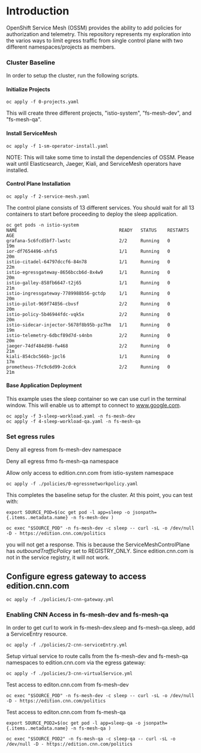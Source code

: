 # Introduction
OpenShift Service Mesh (OSSM) provides the ability to add policies for authorization and telemetry. This repository represents my exploration into the varios ways to limit egress traffic from single control plane with two different namespaces/projects as members. 

### Cluster Baseline
In order to setup the cluster, run the following scripts. 

#### Initialize Projects

```
oc apply -f 0-projects.yaml 
```

This will create three different projects, "istio-system", "fs-mesh-dev", and "fs-mesh-qa". 

#### Install ServiceMesh
```
oc apply -f 1-sm-operator-install.yaml
```
NOTE: This will take some time to install the dependencies of OSSM. Please wait until Elasticsearch, Jaeger, Kiali, and ServiceMesh operators have installed.

#### Control Plane Installation
```
oc apply -f 2-service-mesh.yaml
```
The control plane consists of 13 different services. You should wait for all 13 containers to start before proceeding to deploy the sleep application. 

```
oc get pods -n istio-system
NAME                                      READY   STATUS    RESTARTS   AGE
grafana-5c6fcd5bf7-lwstc                  2/2     Running   0          19m
ior-df7654496-xhfs5                       1/1     Running   0          20m
istio-citadel-64797dccf6-84n78            1/1     Running   0          22m
istio-egressgateway-8656bccb6d-8x4w9      1/1     Running   0          20m
istio-galley-858fb6647-t2j65              1/1     Running   0          21m
istio-ingressgateway-7789988b56-gctdp     1/1     Running   0          20m
istio-pilot-969f74856-cbvsf               2/2     Running   0          20m
istio-policy-5b46944fdc-vqk5x             2/2     Running   0          20m
istio-sidecar-injector-5678f8b95b-pz7hm   1/1     Running   0          19m
istio-telemetry-6dbcf89d7d-s4nbn          2/2     Running   0          20m
jaeger-74df484d98-fw468                   2/2     Running   0          21m
kiali-854cbc566b-jpcl6                    1/1     Running   0          17m
prometheus-7fc9c6d99-2cdck                2/2     Running   0          21m
```

#### Base Application Deployment
This example uses the sleep container so we can use curl in the terminal window. This will enable us to attempt to connect to www.google.com.

```
oc apply -f 3-sleep-workload.yaml -n fs-mesh-dev
oc apply -f 4-sleep-workload-qa.yaml -n fs-mesh-qa
```

### Set egress rules

Deny all egress from fs-mesh-dev namespace

Deny all egress frmo fs-mesh-qa namespace

Allow only access to edition.cnn.com  from istio-system namespace

`oc apply -f ./policies/0-egressnetworkpolicy.yaml`

This completes the baseline setup for the cluster. At this point, you can test with:

```
export SOURCE_POD=$(oc get pod -l app=sleep -o jsonpath={.items..metadata.name} -n fs-mesh-dev )

oc exec "$SOURCE_POD" -n fs-mesh-dev -c sleep -- curl -sL -o /dev/null -D - https://edition.cnn.com/politics
```

you will not get a response. This is because the ServiceMeshControlPlane has *outboundTrafficPolicy* set to REGISTRY_ONLY. Since edition.cnn.com is not in the service registry, it will not work. 



## Configure egress gateway to access edition.cnn.com

`oc apply -f ./policies/1-cnn-gateway.yml`

### Enabling CNN Access in fs-mesh-dev and fs-mesh-qa
In order to get curl to work in fs-mesh-dev.sleep and fs-mesh-qa.sleep, add a ServiceEntry resource.

```
oc apply -f ./policies/2-cnn-serviceEntry.yml
```

Setup virtual service to route calls from the fs-mesh-dev and fs-mesh-qa namespaces to edition.cnn.com via the egress gateway:

```
oc apply -f ./policies/3-cnn-virtualService.yml
```

Test access to editon.cnn.com from fs-mesh-dev

`oc exec "$SOURCE_POD" -n fs-mesh-dev -c sleep -- curl -sL -o /dev/null -D - https://edition.cnn.com/politics`

Test access to editon.cnn.com from fs-mesh-qa

```
export SOURCE_POD2=$(oc get pod -l app=sleep-qa -o jsonpath={.items..metadata.name} -n fs-mesh-qa )

oc exec "$SOURCE_POD2" -n fs-mesh-qa -c sleep-qa -- curl -sL -o /dev/null -D - https://edition.cnn.com/politics 

```
